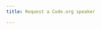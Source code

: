 ```yaml
---
title: Request a Code.org speaker

---
```



<script type="text/javascript" src="https://secure.jotformpro.com/jsform/42877193895979"></script>


